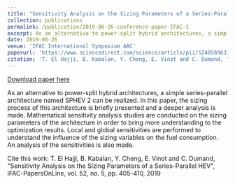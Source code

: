 ```yaml
---
title: "Sensitivity Analysis on the Sizing Parameters of a Series-Parallel HEV"
collection: publications
permalink: /publication/2019-06-26-conference-paper-IFAC-1
excerpt: As an alternative to power-split hybrid architectures, a simple series-parallel architecture named SPHEV 2 can be realized. In this paper, the sizing process of this architecture is briefly presented and a deeper analysis is made. Mathematical sensitivity analysis studies are conducted on the sizing parameters of the architecture in order to bring more understanding to the optimization results. Local and global sensitivities are performed to understand the influence of the sizing variables on the fuel consumption. An analysis of the sensitivities is also made.
date: 2019-06-26
venue: 'IFAC International Symposium AAC'
paperurl: 'https://www.sciencedirect.com/science/article/pii/S2405896319306871?via%3Dihub'
citation: 'T. El Hajji, B. Kabalan, Y. Cheng, E. Vinot and C. Dumand, "Sensitivity Analysis on the Sizing Parameters of a Series-Parallel HEV", IFAC-PapersOnLine, vol. 52, no. 5, pp. 405-410, 2019'
---
```


[Download paper here](http://tahaelhajji.github.io/files/IFAC_2019_1.pdf)

As an alternative to power-split hybrid architectures, a simple series-parallel architecture named SPHEV 2 can be realized. In this paper, the sizing process of this architecture is briefly presented and a deeper analysis is made. Mathematical sensitivity analysis studies are conducted on the sizing parameters of the architecture in order to bring more understanding to the optimization results. Local and global sensitivities are performed to understand the influence of the sizing variables on the fuel consumption. An analysis of the sensitivities is also made.




Cite this work: T. El Hajji, B. Kabalan, Y. Cheng, E. Vinot and C. Dumand, "Sensitivity Analysis on the Sizing Parameters of a Series-Parallel HEV", IFAC-PapersOnLine, vol. 52, no. 5, pp. 405-410, 2019
